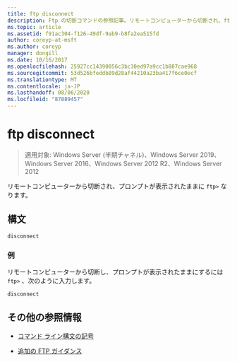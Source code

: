 ```yaml
---
title: ftp disconnect
description: Ftp の切断コマンドの参照記事。リモートコンピューターから切断され、ftp プロンプトを保持します。
ms.topic: article
ms.assetid: f91ac304-f126-49df-9ab9-b8fa2ea515fd
author: coreyp-at-msft
ms.author: coreyp
manager: dongill
ms.date: 10/16/2017
ms.openlocfilehash: 25927cc14390056c3bc30ed97a9cc1b807cae968
ms.sourcegitcommit: 53d526bfeddb89d28af44210a23ba417f6ce0ecf
ms.translationtype: MT
ms.contentlocale: ja-JP
ms.lasthandoff: 08/06/2020
ms.locfileid: "87889457"
---
```

# <a name="ftp-disconnect"></a>ftp disconnect

> 適用対象: Windows Server (半期チャネル)、Windows Server 2019、Windows Server 2016、Windows Server 2012 R2、Windows Server 2012

リモートコンピューターから切断され、プロンプトが表示されたままに `ftp>` なります。

## <a name="syntax"></a>構文

```
disconnect
```

### <a name="examples"></a>例

リモートコンピューターから切断し、プロンプトが表示されたままにするには `ftp>` 、次のように入力します。

```
disconnect
```

## <a name="additional-references"></a>その他の参照情報

- [コマンド ライン構文の記号](command-line-syntax-key.md)

- [追加の FTP ガイダンス](/previous-versions/orphan-topics/ws.10/cc756013(v=ws.10))
